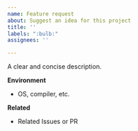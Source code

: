 ```yaml
---
name: Feature request
about: Suggest an idea for this project
title: ''
labels: ":bulb:"
assignees: ''

---
```


A clear and concise description.

**Environment**
- OS, compiler, etc.

**Related**
- Related Issues or PR
